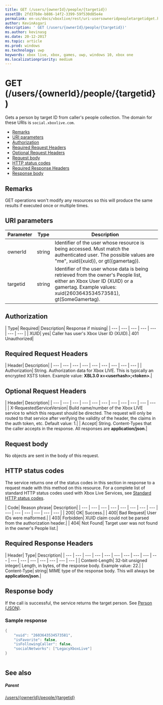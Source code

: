 ```yaml
---
title: GET (/users/{ownerId}/people/{targetid})
assetID: 2fd37b8e-b886-14f2-3399-59f530d85e4e
permalink: en-us/docs/xboxlive/rest/uri-usersowneridpeopletargetidget.html
author: KevinAsgari
description: ' GET (/users/{ownerId}/people/{targetid})'
ms.author: kevinasg
ms.date: 20-12-2017
ms.topic: article
ms.prod: windows
ms.technology: uwp
keywords: xbox live, xbox, games, uwp, windows 10, xbox one
ms.localizationpriority: medium
---
```



# GET (/users/{ownerId}/people/{targetid})
Gets a person by target ID from caller's people collection. 
The domain for these URIs is `social.xboxlive.com`.
 
  * [Remarks](#ID4EV)
  * [URI parameters](#ID4E5)
  * [Authorization](#ID4EJB)
  * [Required Request Headers](#ID4ERC)
  * [Optional Request Headers](#ID4EQD)
  * [Request body](#ID4EWE)
  * [HTTP status codes](#ID4EBF)
  * [Required Response Headers](#ID4EDH)
  * [Response body](#ID4EQAAC)
 
<a id="ID4EV"></a>

 
## Remarks
 
GET operations won't modify any resources so this will produce the same results if executed once or multiple times.
  
<a id="ID4E5"></a>

 
## URI parameters
 
| Parameter| Type| Description| 
| --- | --- | --- | 
| ownerId| string| Identifier of the user whose resource is being accessed. Must match the authenticated user. The possible values are "me", xuid({xuid}), or gt({gamertag}).| 
| targetid| string| Identifier of the user whose data is being retrieved from the owner's People list, either an Xbox User ID (XUID) or a gamertag. Example values: xuid(2603643534573581), gt(SomeGamertag).| 
  
<a id="ID4EJB"></a>

 
## Authorization
 
| Type| Required| Description| Response if missing| 
| --- | --- | --- | --- | --- | --- | --- | 
| XUID| yes| Caller has user's Xbox User ID (XUID).| 401 Unauthorized| 
  
<a id="ID4ERC"></a>

 
## Required Request Headers
 
| Header| Description| 
| --- | --- | --- | --- | --- | --- | --- | --- | --- | 
| Authorization| String. Authorization data for Xbox LIVE. This is typically an encrypted XSTS token. Example value: <b>XBL3.0 x=&lt;userhash>;&lt;token></b>.| 
  
<a id="ID4EQD"></a>

 
## Optional Request Headers
 
| Header| Description| 
| --- | --- | --- | --- | --- | --- | --- | --- | --- | --- | --- | 
| X-RequestedServiceVersion| Build name/number of the Xbox LIVE service to which this request should be directed. The request will only be routed to that service after verifying the validity of the header, the claims in the auth token, etc. Default value: 1.| 
| Accept| String. Content-Types that the caller accepts in the response. All responses are <b>application/json</b>.| 
  
<a id="ID4EWE"></a>

 
## Request body
 
No objects are sent in the body of this request.
  
<a id="ID4EBF"></a>

 
## HTTP status codes
 
The service returns one of the status codes in this section in response to a request made with this method on this resource. For a complete list of standard HTTP status codes used with Xbox Live Services, see [Standard HTTP status codes](../../additional/httpstatuscodes.md).
 
| Code| Reason phrase| Description| 
| --- | --- | --- | --- | --- | --- | --- | --- | --- | --- | --- | --- | --- | --- | 
| 200| OK| Success.| 
| 400| Bad Request| User IDs were malformed.| 
| 403| Forbidden| XUID claim could not be parsed from the authorization header.| 
| 404| Not Found| Target user was not found in the owner's People list.| 
  
<a id="ID4EDH"></a>

 
## Required Response Headers
 
| Header| Type| Description| 
| --- | --- | --- | --- | --- | --- | --- | --- | --- | --- | --- | --- | --- | --- | --- | --- | --- | 
| Content-Length| 32-bit unsigned integer| Length, in bytes, of the response body. Example value: 22.| 
| Content-Type| string| MIME type of the response body. This will always be <b>application/json</b>.| 
  
<a id="ID4EQAAC"></a>

 
## Response body
 
If the call is successful, the service returns the target person. See [Person (JSON)](../../json/json-person.md).
 
<a id="ID4E3AAC"></a>

 
### Sample response
 

```cpp
{
    "xuid": "2603643534573581",
    "isFavorite": false,
    "isFollowingCaller": false,
    "socialNetworks": ["LegacyXboxLive"]
}
         
```

   
<a id="ID4EGBAC"></a>

 
## See also
 
<a id="ID4EIBAC"></a>

 
##### Parent 

[/users/{ownerId}/people/{targetid}](uri-usersowneridpeopletargetid.md)

   